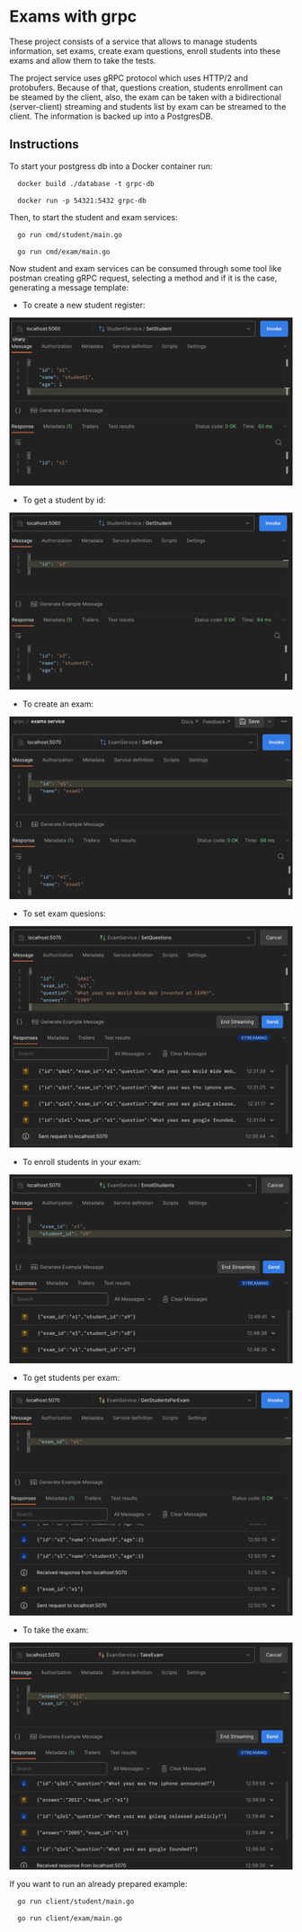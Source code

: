 # Exams with grpc

These project consists of a service that allows to manage students
information, set exams, create exam questions, enroll students into
these exams and allow them to take the tests.

The project service uses gRPC protocol which uses HTTP/2 and
protobufers. Because of that, questions creation, students enrollment can be
steamed by the client, also, the exam can be taken with a bidirectional
(server-client) streaming and students list by exam can be streamed to
the client. The information is backed up into a PostgresDB.

## Instructions

To start your postgress db into a Docker container run:

```console
  docker build ./database -t grpc-db
```

```console
  docker run -p 54321:5432 grpc-db
```

Then, to start the student and exam services:

```console
  go run cmd/student/main.go
```

```console
  go run cmd/exam/main.go
```

Now student and exam services can be consumed through some tool
like postman creating gRPC request, selecting a method and if
it is the case, generating a message template:

- To create a new student register:

![Set student](./imgs/set-student.png "create student")

- To get a student by id:

![Get student](./imgs/get-student.png "get student")

- To create an exam:

![Set exam](./imgs/set-exam.png "set exam")

- To set exam quesions:

![Set questions](./imgs/set-questions.png "set questions")

- To enroll students in your exam:

![Enroll students](./imgs/enroll-student.png "enroll student")

- To get students per exam:

![Get students per exam](./imgs/get-students-per-exam.png "get students by exam")

- To take the exam:

![Take exam](./imgs/take-exam.png "take exam")

If you want to run an already prepared example:

```console
  go run client/student/main.go
```

```console
  go run client/exam/main.go
```
